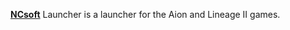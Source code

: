 [**NCsoft**](https://us.ncsoft.com/en-us) Launcher is a  launcher for the Aion and Lineage II games.
